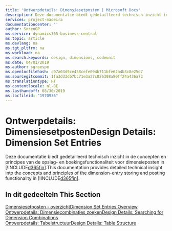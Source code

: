 ```yaml
---
title: 'Ontwerpdetails: Dimensiesetposten | Microsoft Docs'
description: Deze documentatie biedt gedetailleerd technisch inzicht in de concepten en principes die worden gebruikt om de opslag- en boekingsfunctie voor dimensieposten opnieuw te ontwerpen.
services: project-madeira
documentationcenter: ''
author: SorenGP
ms.service: dynamics365-business-central
ms.topic: article
ms.devlang: na
ms.tgt_pltfrm: na
ms.workload: na
ms.search.keywords: design, dimensions, codeunit
ms.date: 04/01/2019
ms.author: sgroespe
ms.openlocfilehash: c97a03d9ce458cefe094b711bfe62a4b3c8e25d7
ms.sourcegitcommit: 1fa3d33db7bc71e3a27c826308a80ff24a436a72
ms.translationtype: HT
ms.contentlocale: nl-BE
ms.lasthandoff: 08/30/2019
ms.locfileid: "1970936"
---
```

# <a name="design-details-dimension-set-entries"></a><span data-ttu-id="04dbc-103">Ontwerpdetails: Dimensiesetposten</span><span class="sxs-lookup"><span data-stu-id="04dbc-103">Design Details: Dimension Set Entries</span></span>
<span data-ttu-id="04dbc-104">Deze documentatie biedt gedetailleerd technisch inzicht in de concepten en principes van de opslag- en boekingsfunctionaliteit voor dimensieposten in [!INCLUDE[d365fin](includes/d365fin_md.md)].</span><span class="sxs-lookup"><span data-stu-id="04dbc-104">This documentation provides detailed technical insight into the concepts and principles of the dimension-entry storing and posting functionality in [!INCLUDE[d365fin](includes/d365fin_md.md)].</span></span>

## <a name="in-this-section"></a><span data-ttu-id="04dbc-105">In dit gedeelte</span><span class="sxs-lookup"><span data-stu-id="04dbc-105">In This Section</span></span>  
[<span data-ttu-id="04dbc-106">Dimensiesetposten - overzicht</span><span class="sxs-lookup"><span data-stu-id="04dbc-106">Dimension Set Entries Overview</span></span>](design-details-dimension-set-entries-overview.md)  
[<span data-ttu-id="04dbc-107">Ontwerpdetails: Dimensiecombinaties zoeken</span><span class="sxs-lookup"><span data-stu-id="04dbc-107">Design Details: Searching for Dimension Combinations</span></span>](design-details-searching-for-dimension-combinations.md)  
[<span data-ttu-id="04dbc-108">Ontwerpdetails: Tabelstructuur</span><span class="sxs-lookup"><span data-stu-id="04dbc-108">Design Details: Table Structure</span></span>](design-details-table-structure.md)  

